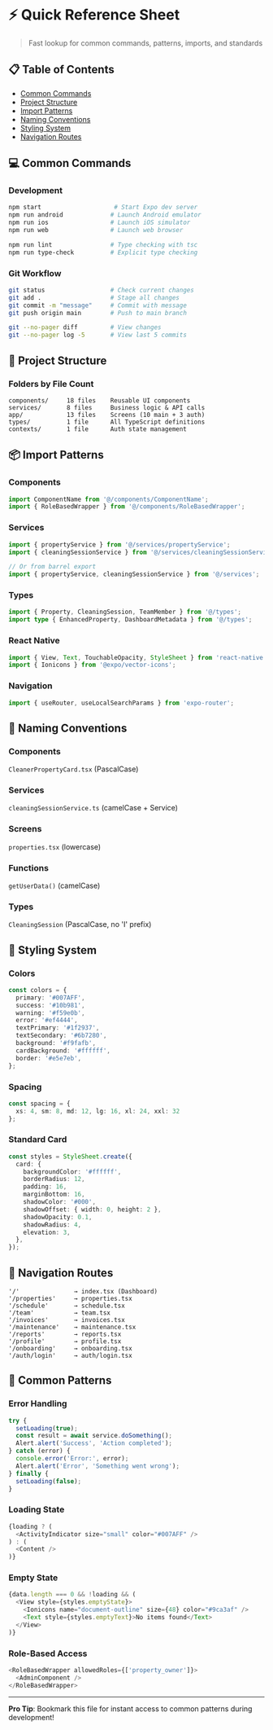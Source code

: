 # ⚡ Quick Reference Sheet

> Fast lookup for common commands, patterns, imports, and standards

## 📋 Table of Contents
- [Common Commands](#common-commands)
- [Project Structure](#project-structure)
- [Import Patterns](#import-patterns)
- [Naming Conventions](#naming-conventions)
- [Styling System](#styling-system)
- [Navigation Routes](#navigation-routes)

## 💻 Common Commands

### Development
```bash
npm start                    # Start Expo dev server
npm run android             # Launch Android emulator
npm run ios                 # Launch iOS simulator
npm run web                 # Launch web browser

npm run lint                # Type checking with tsc
npm run type-check          # Explicit type checking
```

### Git Workflow
```bash
git status                  # Check current changes
git add .                   # Stage all changes
git commit -m "message"     # Commit with message
git push origin main        # Push to main branch

git --no-pager diff         # View changes
git --no-pager log -5       # View last 5 commits
```

## 📁 Project Structure

### Folders by File Count
```
components/     18 files    Reusable UI components
services/       8 files     Business logic & API calls
app/            13 files    Screens (10 main + 3 auth)
types/          1 file      All TypeScript definitions
contexts/       1 file      Auth state management
```

## 📦 Import Patterns

### Components
```typescript
import ComponentName from '@/components/ComponentName';
import { RoleBasedWrapper } from '@/components/RoleBasedWrapper';
```

### Services
```typescript
import { propertyService } from '@/services/propertyService';
import { cleaningSessionService } from '@/services/cleaningSessionService';

// Or from barrel export
import { propertyService, cleaningSessionService } from '@/services';
```

### Types
```typescript
import { Property, CleaningSession, TeamMember } from '@/types';
import type { EnhancedProperty, DashboardMetadata } from '@/types';
```

### React Native
```typescript
import { View, Text, TouchableOpacity, StyleSheet } from 'react-native';
import { Ionicons } from '@expo/vector-icons';
```

### Navigation
```typescript
import { useRouter, useLocalSearchParams } from 'expo-router';
```

## 📝 Naming Conventions

### Components
`CleanerPropertyCard.tsx` (PascalCase)

### Services
`cleaningSessionService.ts` (camelCase + Service)

### Screens
`properties.tsx` (lowercase)

### Functions
`getUserData()` (camelCase)

### Types
`CleaningSession` (PascalCase, no 'I' prefix)

## 🎨 Styling System

### Colors
```typescript
const colors = {
  primary: '#007AFF',
  success: '#10b981',
  warning: '#f59e0b',
  error: '#ef4444',
  textPrimary: '#1f2937',
  textSecondary: '#6b7280',
  background: '#f9fafb',
  cardBackground: '#ffffff',
  border: '#e5e7eb',
};
```

### Spacing
```typescript
const spacing = {
  xs: 4, sm: 8, md: 12, lg: 16, xl: 24, xxl: 32
};
```

### Standard Card
```typescript
const styles = StyleSheet.create({
  card: {
    backgroundColor: '#ffffff',
    borderRadius: 12,
    padding: 16,
    marginBottom: 16,
    shadowColor: '#000',
    shadowOffset: { width: 0, height: 2 },
    shadowOpacity: 0.1,
    shadowRadius: 4,
    elevation: 3,
  },
});
```

## 🧭 Navigation Routes

```
'/'               → index.tsx (Dashboard)
'/properties'     → properties.tsx
'/schedule'       → schedule.tsx
'/team'           → team.tsx
'/invoices'       → invoices.tsx
'/maintenance'    → maintenance.tsx
'/reports'        → reports.tsx
'/profile'        → profile.tsx
'/onboarding'     → onboarding.tsx
'/auth/login'     → auth/login.tsx
```

## 📘 Common Patterns

### Error Handling
```typescript
try {
  setLoading(true);
  const result = await service.doSomething();
  Alert.alert('Success', 'Action completed');
} catch (error) {
  console.error('Error:', error);
  Alert.alert('Error', 'Something went wrong');
} finally {
  setLoading(false);
}
```

### Loading State
```typescript
{loading ? (
  <ActivityIndicator size="small" color="#007AFF" />
) : (
  <Content />
)}
```

### Empty State
```typescript
{data.length === 0 && !loading && (
  <View style={styles.emptyState}>
    <Ionicons name="document-outline" size={48} color="#9ca3af" />
    <Text style={styles.emptyText}>No items found</Text>
  </View>
)}
```

### Role-Based Access
```typescript
<RoleBasedWrapper allowedRoles={['property_owner']}>
  <AdminComponent />
</RoleBasedWrapper>
```

---

**Pro Tip**: Bookmark this file for instant access to common patterns during development!

